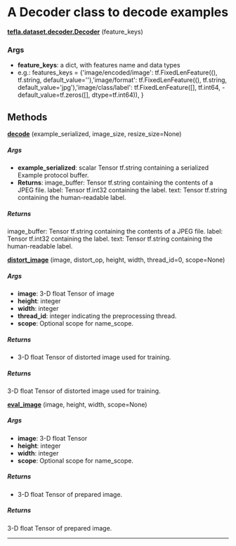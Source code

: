 # A Decoder class to decode examples

<span class="extra_h1"><span style="color:black;"><a href=https://github.com/n3011/tefla/blob/master/tefla/dataset/decoder.py#L9 target="_blank"><b>tefla.dataset.decoder.Decoder</b></a></span>  (feature_keys)</span>

<h3>Args</h3>


 - **feature_keys**: a dict, with features name and data types
 - e.g.:
features_keys = {'image/encoded/image': tf.FixedLenFeature((), tf.string, default_value=''),'image/format': tf.FixedLenFeature((), tf.string, default_value='jpg'),'image/class/label': tf.FixedLenFeature([], tf.int64, - default_value=tf.zeros([], dtype=tf.int64)),
}

<h2>Methods</h2>

 <span class="hr_large"></span> 



<span class="extra_h2"><span style="color:black;"><a href=https://github.com/n3011/tefla/blob/master/tefla/dataset/decoder.py#L32 target="_blank"><b>decode</b></a></span>  (example_serialized,  image_size,  resize_size=None)</span>
<h5>Args</h5>


 - **example_serialized**: scalar Tensor tf.string containing a serialized
Example protocol buffer.
 - **Returns**:
image_buffer: Tensor tf.string containing the contents of a JPEG file.
label: Tensor tf.int32 containing the label.
text: Tensor tf.string containing the human-readable label.

<h5>Returns</h5>


image_buffer: Tensor tf.string containing the contents of a JPEG file.
label: Tensor tf.int32 containing the label.
text: Tensor tf.string containing the human-readable label.

 <span class="hr_large"></span> 



<span class="extra_h2"><span style="color:black;"><a href=https://github.com/n3011/tefla/blob/master/tefla/dataset/decoder.py#L85 target="_blank"><b>distort_image</b></a></span>  (image,  distort_op,  height,  width,  thread_id=0,  scope=None)</span>
<h5>Args</h5>


 - **image**: 3-D float Tensor of image
 - **height**: integer
 - **width**: integer
 - **thread_id**: integer indicating the preprocessing thread.
 - **scope**: Optional scope for name_scope.
<h5>Returns</h5>


 - 3-D float Tensor of distorted image used for training.

<h5>Returns</h5>


3-D float Tensor of distorted image used for training.

 <span class="hr_large"></span> 



<span class="extra_h2"><span style="color:black;"><a href=https://github.com/n3011/tefla/blob/master/tefla/dataset/decoder.py#L104 target="_blank"><b>eval_image</b></a></span>  (image,  height,  width,  scope=None)</span>
<h5>Args</h5>


 - **image**: 3-D float Tensor
 - **height**: integer
 - **width**: integer
 - **scope**: Optional scope for name_scope.
<h5>Returns</h5>


 - 3-D float Tensor of prepared image.

<h5>Returns</h5>


3-D float Tensor of prepared image.

 --------- 


